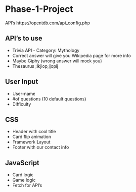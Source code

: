 # Phase-1-Project

API’s
https://opentdb.com/api_config.php
## API’s to use
-	Trivia API - Category: Mythology
-	Correct answer will give you Wikipedia page for more info
-	Maybe Giphy (wrong answer will mock you)
-	Thesaurus 
;lkjiop;ijopij
## User Input
-	User-name
-	#of questions (10 default questions)
-	Difficulty

## CSS
-	Header with cool title
-	Card flip animation
-	Framework Layout
-	Footer with our contact info

## JavaScript
-	Card logic
-	Game logic
-	Fetch for API’s
